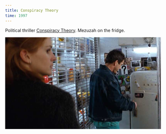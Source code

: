 ```yaml
---
title: Conspiracy Theory
time: 1997
---
```

Political thriller [Conspiracy Theory](https://en.wikipedia.org/wiki/Conspiracy_Theory_(film)).
Mezuzah on the fridge.

![](/files/films/screenshots/1997_conspiracy_theory.jpg)
